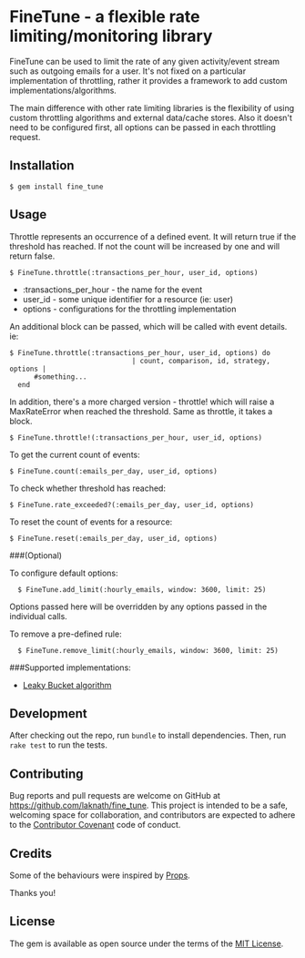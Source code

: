 # FineTune - a flexible rate limiting/monitoring library

FineTune can be used to limit the rate of any given activity/event 
stream such as outgoing emails for a user. It's not fixed on a
particular implementation of throttling, rather it provides a framework
to add custom implementations/algorithms.

The main difference with other rate limiting libraries is the
flexibility of using custom throttling algorithms and external
data/cache stores. Also it doesn't need to be configured first, all
options can be passed in each throttling request.

## Installation

    $ gem install fine_tune

## Usage

Throttle represents an occurrence of a defined event. It will return true
if the threshold has reached. If not the count will be increased by one
and will return false.

  ```
  $ FineTune.throttle(:transactions_per_hour, user_id, options)
  ```

  * :transactions_per_hour - the name for the event
  * user_id - some unique identifier for a resource (ie: user)
  * options - configurations for the throttling implementation

An additional block can be passed, which will be called with event
details. ie:

  ```
  $ FineTune.throttle(:transactions_per_hour, user_id, options) do 
                                | count, comparison, id, strategy, options |
        #something...
    end
  ```
  
In addition, there's a more charged version - throttle! which will raise
a MaxRateError when reached the threshold. Same as throttle, it takes a 
block.

  ```
  $ FineTune.throttle!(:transactions_per_hour, user_id, options)
  ```

To get the current count of events:

  ```
  $ FineTune.count(:emails_per_day, user_id, options)
  ```

To check whether threshold has reached:

  ```
  $ FineTune.rate_exceeded?(:emails_per_day, user_id, options)
  ```

To reset the count of events for a resource:

  ```
  $ FineTune.reset(:emails_per_day, user_id, options)
  ```

###(Optional)

To configure default options:

  ```
    $ FineTune.add_limit(:hourly_emails, window: 3600, limit: 25)
  ```
Options passed here will be overridden by any options passed in
the individual calls.

To remove a pre-defined rule:

  ```
    $ FineTune.remove_limit(:hourly_emails, window: 3600, limit: 25)
  ```

###Supported implementations:

  * [Leaky Bucket algorithm](https://en.wikipedia.org/wiki/Leaky_bucket)


## Development

After checking out the repo, run `bundle` to install dependencies. Then, run `rake test` to run the tests. 

## Contributing

Bug reports and pull requests are welcome on GitHub at https://github.com/laknath/fine_tune. This project
is intended to be a safe, welcoming space for collaboration, and contributors are expected to adhere to 
the [Contributor Covenant](http://contributor-covenant.org) code of conduct.

## Credits

Some of the behaviours were inspired by [Props](https://github.com/zendesk/prop). 

Thanks you!


## License

The gem is available as open source under the terms of the [MIT License](http://opensource.org/licenses/MIT).
